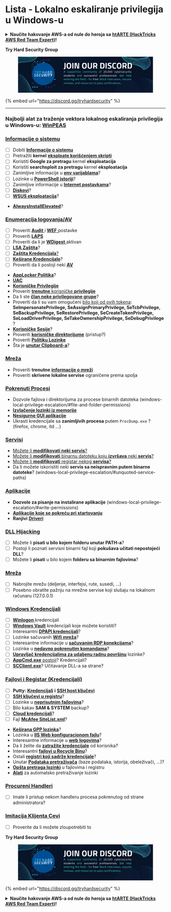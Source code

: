 # Lista - Lokalno eskaliranje privilegija u Windows-u

<details>

<summary><strong>Naučite hakovanje AWS-a od nule do heroja sa</strong> <a href="https://training.hacktricks.xyz/courses/arte"><strong>htARTE (HackTricks AWS Red Team Expert)</strong></a><strong>!</strong></summary>

Drugi načini podrške HackTricks-u:

* Ako želite da vidite **vašu kompaniju reklamiranu na HackTricks-u** ili **preuzmete HackTricks u PDF formatu** Proverite [**PLANOVE ZA PRIJAVU**](https://github.com/sponsors/carlospolop)!
* Nabavite [**zvanični PEASS & HackTricks swag**](https://peass.creator-spring.com)
* Otkrijte [**Porodicu PEASS**](https://opensea.io/collection/the-peass-family), našu kolekciju ekskluzivnih [**NFT-ova**](https://opensea.io/collection/the-peass-family)
* **Pridružite se** 💬 [**Discord grupi**](https://discord.gg/hRep4RUj7f) ili [**telegram grupi**](https://t.me/peass) ili nas **pratite** na **Twitter-u** 🐦 [**@carlospolopm**](https://twitter.com/hacktricks_live)**.**
* **Podelite svoje hakovanje trikove slanjem PR-ova na** [**HackTricks**](https://github.com/carlospolop/hacktricks) i [**HackTricks Cloud**](https://github.com/carlospolop/hacktricks-cloud) github repozitorijume.

</details>

**Try Hard Security Group**

<figure><img src="/.gitbook/assets/telegram-cloud-document-1-5159108904864449420.jpg" alt=""><figcaption></figcaption></figure>

{% embed url="https://discord.gg/tryhardsecurity" %}

***

### **Najbolji alat za traženje vektora lokalnog eskaliranja privilegija u Windows-u:** [**WinPEAS**](https://github.com/carlospolop/privilege-escalation-awesome-scripts-suite/tree/master/winPEAS)

### [Informacije o sistemu](windows-local-privilege-escalation/#system-info)

* [ ] Dobiti [**Informacije o sistemu**](windows-local-privilege-escalation/#system-info)
* [ ] Pretražiti **kernel** [**eksploate korišćenjem skripti**](windows-local-privilege-escalation/#version-exploits)
* [ ] Koristiti **Google za pretragu** kernel **eksploatacija**
* [ ] Koristiti **searchsploit za pretragu** kernel **eksploatacija**
* [ ] Zanimljive informacije u [**env varijablama**](windows-local-privilege-escalation/#environment)?
* [ ] Lozinke u [**PowerShell istoriji**](windows-local-privilege-escalation/#powershell-history)?
* [ ] Zanimljive informacije u [**Internet postavkama**](windows-local-privilege-escalation/#internet-settings)?
* [ ] [**Diskovi**](windows-local-privilege-escalation/#drives)?
* [ ] [**WSUS eksploatacija**](windows-local-privilege-escalation/#wsus)?
* [**AlwaysInstallElevated**](windows-local-privilege-escalation/#alwaysinstallelevated)?

### [Enumeracija logovanja/AV](windows-local-privilege-escalation/#enumeration)

* [ ] Proveriti [**Audit** ](windows-local-privilege-escalation/#audit-settings)i [**WEF** ](windows-local-privilege-escalation/#wef)postavke
* [ ] Proveriti [**LAPS**](windows-local-privilege-escalation/#laps)
* [ ] Proveriti da li je [**WDigest** ](windows-local-privilege-escalation/#wdigest)aktivan
* [ ] [**LSA Zaštita**](windows-local-privilege-escalation/#lsa-protection)?
* [ ] [**Zaštita Kredencijala**](windows-local-privilege-escalation/#credentials-guard)[?](windows-local-privilege-escalation/#cached-credentials)
* [ ] [**Keširane Kredencijale**](windows-local-privilege-escalation/#cached-credentials)?
* [ ] Proveriti da li postoji neki [**AV**](windows-av-bypass)
* [**AppLocker Politika**](authentication-credentials-uac-and-efs#applocker-policy)?
* [**UAC**](authentication-credentials-uac-and-efs/uac-user-account-control)
* [**Korisničke Privilegije**](windows-local-privilege-escalation/#users-and-groups)
* Proveriti [**trenutne** korisničke **privilegije**](windows-local-privilege-escalation/#users-and-groups)
* Da li ste [**član neke privilegovane grupe**](windows-local-privilege-escalation/#privileged-groups)?
* Proveriti da li su vam omogućeni [bilo koji od ovih tokena](windows-local-privilege-escalation/#token-manipulation): **SeImpersonatePrivilege, SeAssignPrimaryPrivilege, SeTcbPrivilege, SeBackupPrivilege, SeRestorePrivilege, SeCreateTokenPrivilege, SeLoadDriverPrivilege, SeTakeOwnershipPrivilege, SeDebugPrivilege** ?
* [**Korisničke Sesije**](windows-local-privilege-escalation/#logged-users-sessions)?
* Proveriti [**korisničke direktorijume**](windows-local-privilege-escalation/#home-folders) (pristup?)
* Proveriti [**Politiku Lozinke**](windows-local-privilege-escalation/#password-policy)
* Šta je [**unutar Clipboard-a**](windows-local-privilege-escalation/#get-the-content-of-the-clipboard)?

### [Mreža](windows-local-privilege-escalation/#network)

* Proveriti **trenutne** [**informacije o mreži**](windows-local-privilege-escalation/#network)
* Proveriti **skrivene lokalne servise** ograničene prema spolja

### [Pokrenuti Procesi](windows-local-privilege-escalation/#running-processes)

* Dozvole fajlova i direktorijuma za procese binarnih datoteka (windows-local-privilege-escalation/#file-and-folder-permissions)
* [**Izvlačenje lozinki iz memorije**](windows-local-privilege-escalation/#memory-password-mining)
* [**Nesigurne GUI aplikacije**](windows-local-privilege-escalation/#insecure-gui-apps)
* Ukrasti kredencijale sa **zanimljivih procesa** putem `ProcDump.exe` ? (firefox, chrome, itd ...) 

### [Servisi](windows-local-privilege-escalation/#services)

* [Možete li **modifikovati neki servis**?](windows-local-privilege-escalation#permissions)
* [Možete li **modifikovati** binarnu datoteku koju **izvršava** neki **servis**?](windows-local-privilege-escalation/#modify-service-binary-path)
* [Možete li **modifikovati** registar nekog **servisa**?](windows-local-privilege-escalation/#services-registry-modify-permissions)
* Da li možete iskoristiti neki **servis sa neispravnim putem binarne datoteke**? (windows-local-privilege-escalation/#unquoted-service-paths)

### [**Aplikacije**](windows-local-privilege-escalation/#applications)

* **Dozvole za pisanje na instalirane aplikacije** (windows-local-privilege-escalation/#write-permissions)
* [**Aplikacije koje se pokreću pri startovanju**](windows-local-privilege-escalation/#run-at-startup)
* **Ranjivi** [**Driveri**](windows-local-privilege-escalation/#drivers)
### [DLL Hijacking](windows-local-privilege-escalation/#path-dll-hijacking)

* [ ] Možete li **pisati u bilo kojem folderu unutar PATH-a**?
* [ ] Postoji li poznati servisni binarni fajl koji **pokušava učitati nepostojeći DLL**?
* [ ] Možete li **pisati** u bilo kojem **folderu sa binarnim fajlovima**?

### [Mreža](windows-local-privilege-escalation/#network)

* [ ] Nabrojite mrežu (deljenje, interfejsi, rute, susedi, ...)
* [ ] Posebno obratite pažnju na mrežne servise koji slušaju na lokalnom računaru (127.0.0.1)

### [Windows Kredencijali](windows-local-privilege-escalation/#windows-credentials)

* [ ] [**Winlogon** ](windows-local-privilege-escalation/#winlogon-credentials)kredencijali
* [ ] [**Windows Vault**](windows-local-privilege-escalation/#credentials-manager-windows-vault) kredencijali koje možete koristiti?
* [ ] Interesantni [**DPAPI kredencijali**](windows-local-privilege-escalation/#dpapi)?
* [ ] Lozinke sačuvanih [**Wifi mreža**](windows-local-privilege-escalation/#wifi)?
* [ ] Interesantne informacije u [**sačuvanim RDP konekcijama**](windows-local-privilege-escalation/#saved-rdp-connections)?
* [ ] Lozinke u [**nedavno pokrenutim komandama**](windows-local-privilege-escalation/#recently-run-commands)?
* [ ] [**Upravljač kredencijalima za udaljenu radnu površinu**](windows-local-privilege-escalation/#remote-desktop-credential-manager) lozinke?
* [ ] [**AppCmd.exe** postoji](windows-local-privilege-escalation/#appcmd-exe)? Kredencijali?
* [ ] [**SCClient.exe**](windows-local-privilege-escalation/#scclient-sccm)? Učitavanje DLL-a sa strane?

### [Fajlovi i Registar (Kredencijali)](windows-local-privilege-escalation/#files-and-registry-credentials)

* [ ] **Putty:** [**Kredencijali**](windows-local-privilege-escalation/#putty-creds) **i** [**SSH host ključevi**](windows-local-privilege-escalation/#putty-ssh-host-keys)
* [ ] [**SSH ključevi u registru**](windows-local-privilege-escalation/#ssh-keys-in-registry)?
* [ ] Lozinke u [**neprisutnim fajlovima**](windows-local-privilege-escalation/#unattended-files)?
* [ ] Bilo kakav **SAM & SYSTEM** backup?
* [ ] [**Cloud kredencijali**](windows-local-privilege-escalation/#cloud-credentials)?
* [ ] Fajl [**McAfee SiteList.xml**](windows-local-privilege-escalation/#mcafee-sitelist.xml)?
* [**Keširana GPP lozinka**](windows-local-privilege-escalation/#cached-gpp-pasword)?
* Lozinka u [**IIS Web konfiguracionom fajlu**](windows-local-privilege-escalation/#iis-web-config)?
* Interesantne informacije u [**web** **logovima**](windows-local-privilege-escalation/#logs)?
* Da li želite da [**zatražite kredencijale**](windows-local-privilege-escalation/#ask-for-credentials) od korisnika?
* Interesantni [**fajlovi u Recycle Binu**](windows-local-privilege-escalation/#credentials-in-the-recyclebin)?
* Ostali [**registri koji sadrže kredencijale**](windows-local-privilege-escalation/#inside-the-registry)?
* Unutar [**Podataka pretraživača**](windows-local-privilege-escalation/#browsers-history) (baze podataka, istorija, obeleživači, ...)?
* [**Opšta pretraga lozinki**](windows-local-privilege-escalation/#generic-password-search-in-files-and-registry) u fajlovima i registru
* [**Alati**](windows-local-privilege-escalation/#tools-that-search-for-passwords) za automatsko pretraživanje lozinki

### [Procureni Handleri](windows-local-privilege-escalation/#leaked-handlers)

* [ ] Imate li pristup nekom handleru procesa pokrenutog od strane administratora?

### [Imitacija Klijenta Cevi](windows-local-privilege-escalation/#named-pipe-client-impersonation)

* [ ] Proverite da li možete zloupotrebiti to

**Try Hard Security Group**

<figure><img src="/.gitbook/assets/telegram-cloud-document-1-5159108904864449420.jpg" alt=""><figcaption></figcaption></figure>

{% embed url="https://discord.gg/tryhardsecurity" %}

<details>

<summary><strong>Naučite hakovanje AWS-a od nule do heroja sa</strong> <a href="https://training.hacktricks.xyz/courses/arte"><strong>htARTE (HackTricks AWS Red Team Expert)</strong></a><strong>!</strong></summary>

Drugi načini podrške HackTricks-u:

* Ako želite da vidite svoju **kompaniju reklamiranu na HackTricks-u** ili da **preuzmete HackTricks u PDF formatu** proverite [**PLANOVE ZA PRIJAVU**](https://github.com/sponsors/carlospolop)!
* Nabavite [**zvanični PEASS & HackTricks swag**](https://peass.creator-spring.com)
* Otkrijte [**The PEASS Family**](https://opensea.io/collection/the-peass-family), našu kolekciju ekskluzivnih [**NFT-ova**](https://opensea.io/collection/the-peass-family)
* **Pridružite se** 💬 [**Discord grupi**](https://discord.gg/hRep4RUj7f) ili [**telegram grupi**](https://t.me/peass) ili nas **pratite** na **Twitteru** 🐦 [**@carlospolopm**](https://twitter.com/hacktricks_live)**.**
* **Podelite svoje hakovanje trikove slanjem PR-ova na** [**HackTricks**](https://github.com/carlospolop/hacktricks) i [**HackTricks Cloud**](https://github.com/carlospolop/hacktricks-cloud) github repozitorijume.

</details>
